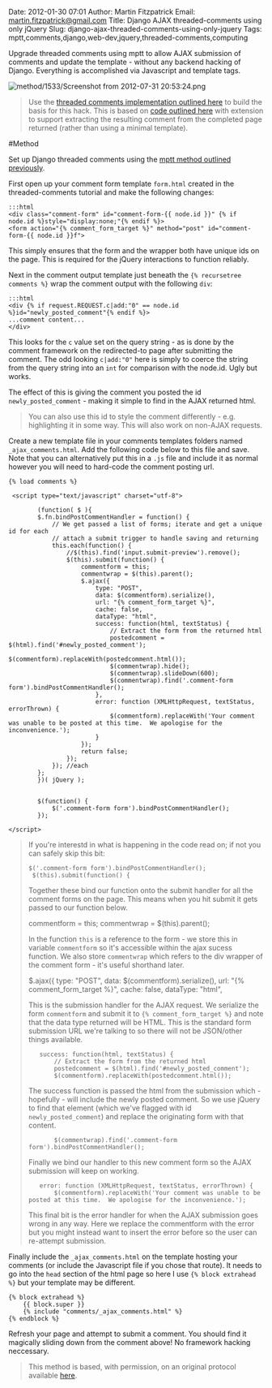 Date: 2012-01-30 07:01
Author: Martin Fitzpatrick
Email: martin.fitzpatrick@gmail.com
Title: Django AJAX threaded-comments using only jQuery
Slug: django-ajax-threaded-comments-using-only-jquery
Tags: mptt,comments,django,web-dev,jquery,threaded-comments,computing

Upgrade threaded comments using mptt to allow AJAX submission of comments and update the template - without any backend hacking of Django. Everything is accomplished via Javascript and template tags.


![method/1533/Screenshot from 2012-07-31 20:53:24.png](/static/images/method/1533/Screenshot%20from%202012-07-31%2020%3A53%3A24.png)



>Use the [threaded comments implementation outlined here](http://root.abl.es/methods/1524/) to build the basis for this hack. This is based on [code outlined here](http://ca.rroll.net/2009/05/10/improving-django-comments-user-experience-with-ajax/) with extension to support extracting the resulting comment from the completed page returned (rather than using a minimal template).




#Method

Set up Django threaded comments using the [mptt method outlined previously](http://root.abl.es/methods/1524/).



First open up your comment form template `form.html` created in the threaded-comments tutorial and make the following changes:

    :::html
    <div class="comment-form" id="comment-form-{{ node.id }}" {% if node.id %}style="display:none;"{% endif %}>
    <form action="{% comment_form_target %}" method="post" id="comment-form-{{ node.id }}f">

This simply ensures that the form and the wrapper both have unique ids on the page. This is required for the jQuery interactions to function reliably.



Next in the comment output template just beneath the `{% recursetree comments %}` wrap the comment output with the following `div`:

    :::html
    <div {% if request.REQUEST.c|add:"0" == node.id %}id="newly_posted_comment"{% endif %}>
    ...comment content...
    </div>

This looks for the `c` value set on the query string - as is done by the comment framework on the redirected-to page after submitting the comment. The odd looking `c|add:"0"` here is simply to coerce the string from the query string into an `int` for comparison with the node.id. Ugly but works.

The effect of this is giving the comment you posted the id `newly_posted_comment` - making it simple to find in the AJAX returned html.


>You can also use this id to style the comment differently - e.g. highlighting it in some way. This will also work on non-AJAX requests.


Create a new template file in your comments templates folders named `_ajax_comments.html`. Add the following code below to this file and save. Note that you can alternatively put this in a `.js` file and include it as normal however you will need to hard-code the comment posting url.

    {% load comments %}

     <script type="text/javascript" charset="utf-8">

            (function( $ ){
            $.fn.bindPostCommentHandler = function() {
                // We get passed a list of forms; iterate and get a unique id for each
                // attach a submit trigger to handle saving and returning
                this.each(function() {
                    //$(this).find('input.submit-preview').remove();
                    $(this).submit(function() {
                        commentform = this;
                        commentwrap = $(this).parent();
                        $.ajax({
                            type: "POST",
                            data: $(commentform).serialize(),
                            url: "{% comment_form_target %}",
                            cache: false,
                            dataType: "html",
                            success: function(html, textStatus) {   
                                // Extract the form from the returned html
                                postedcomment = $(html).find('#newly_posted_comment');
                                $(commentform).replaceWith(postedcomment.html());
                                $(commentwrap).hide();
                                $(commentwrap).slideDown(600);
                                $(commentwrap).find('.comment-form form').bindPostCommentHandler();
                            },
                            error: function (XMLHttpRequest, textStatus, errorThrown) {
                                $(commentform).replaceWith('Your comment was unable to be posted at this time.  We apologise for the inconvenience.');
                            }
                        });
                        return false;
                    });
                }); //each
            };  
            })( jQuery );


            $(function() {
                $('.comment-form form').bindPostCommentHandler();
            });
             
    </script>


>If you're interestd in what is happening in the code read on; if not you can safely skip this bit:
>
>     $('.comment-form form').bindPostCommentHandler();
>      $(this).submit(function() {
>
>Together these bind our function onto the submit handler for all the comment forms on the page. This means when you hit submit it gets passed to our function below.
>
>    commentform = this;
>    commentwrap = $(this).parent();
>
>In the function `this` is a reference to the form - we store this in variable `commentform` so it's accessible within the ajax sucess function. We also store `commentwrap` which refers to the div wrapper of the comment form - it's useful shorthand later.
>
>    $.ajax({
>        type: "POST",
>        data: $(commentform).serialize(),
>        url: "{% comment_form_target %}",
>        cache: false,
>        dataType: "html",
>
>This is the submission handler for the AJAX request. We serialize the form `commentform` and submit it to `{% comment_form_target %}` and note that the data type returned will be HTML. This is the standard form submission URL we're talking to so there will not be JSON/other things available.
>
>        success: function(html, textStatus) {   
>            // Extract the form from the returned html
>            postedcomment = $(html).find('#newly_posted_comment');
>            $(commentform).replaceWith(postedcomment.html());
>
>The success function is passed the html from the submission which - hopefully - will include the newly posted comment. So we use jQuery to find that element (which we've flagged with id `newly_posted_comment`) and replace the originating form with that content.
>
>            $(commentwrap).find('.comment-form form').bindPostCommentHandler();
>
>Finally we bind our handler to this new comment form so the AJAX submission will keep on working.
>
>        error: function (XMLHttpRequest, textStatus, errorThrown) {
>            $(commentform).replaceWith('Your comment was unable to be posted at this time.  We apologise for the inconvenience.');
>
>This final bit is the error handler for when the AJAX submission goes wrong in any way. Here we replace the commentform with the error but you might instead want to insert the error before so the user can re-attempt submission.


Finally include the `_ajax_comments.html` on the template hosting your comments (or include the Javascript file if you chose that route). It needs to go into the `head` section of the html page so here I use `{% block extrahead %}` but your template may be different.

    {% block extrahead %}
        {{ block.super }}
        {% include "comments/_ajax_comments.html" %}
    {% endblock %}



Refresh your page and attempt to submit a comment. You should find it magically sliding down from the comment above! No framework hacking neccessary.







>This method is based, with permission, on an original protocol available [here](http://ca.rroll.net/2009/05/10/improving-django-comments-user-experience-with-ajax/).

